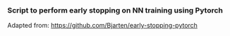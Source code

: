 ### Script to perform early stopping on NN training using Pytorch

Adapted from: https://github.com/Bjarten/early-stopping-pytorch
